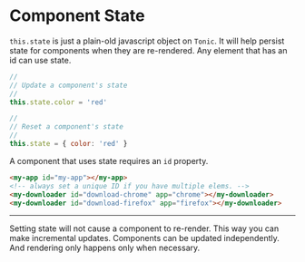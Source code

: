 # Component State

`this.state` is just a plain-old javascript object on `Tonic`. It will help
persist state for components when they are re-rendered. Any element that has
an id can use state.

```js
//
// Update a component's state
//
this.state.color = 'red'

//
// Reset a component's state
//
this.state = { color: 'red' }
```

A component that uses state requires an `id` property.

```html
<my-app id="my-app"></my-app>
<!-- always set a unique ID if you have multiple elems. -->
<my-downloader id="download-chrome" app="chrome"></my-downloader>
<my-downloader id="download-firefox" app="firefox"></my-downloader>
```

---

Setting state will not cause a component to re-render. This way you can
make incremental updates. Components can be updated independently. And
rendering only happens only when necessary.
